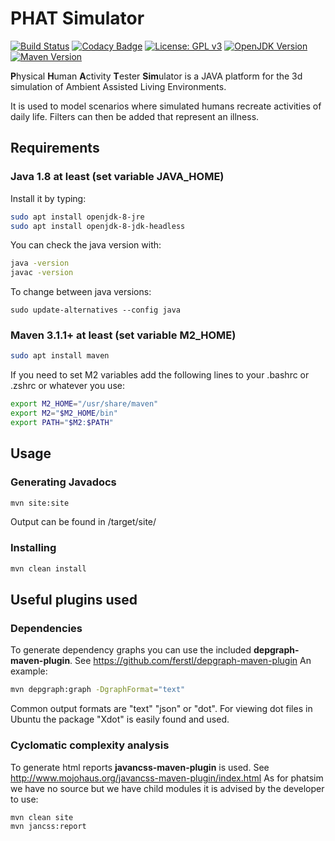 # PHAT Simulator
[![Build Status](https://travis-ci.com/Melkoroth/phatsim.svg?branch=master)](https://travis-ci.com/Melkoroth/phatsim)
[![Codacy Badge](https://api.codacy.com/project/badge/Grade/a85d9d9f7e2e458cb8b4ea9edf734994)](https://www.codacy.com/app/Melkoroth/phatsim?utm_source=github.com&amp;utm_medium=referral&amp;utm_content=Melkoroth/phatsim&amp;utm_campaign=Badge_Grade)
[![License: GPL v3](https://img.shields.io/badge/License-GPL%20v3-blue.svg)](https://www.gnu.org/licenses/gpl-3.0)
[![OpenJDK Version](https://img.shields.io/badge/openjdk-v1.8-red.svg)](http://openjdk.java.net/)
[![Maven Version](https://img.shields.io/badge/maven-v3.1.1-orange.svg)](http://maven.apache.org/)

**P**hysical **H**uman **A**ctivity **T**ester **Sim**ulator is a JAVA platform for the 3d simulation of Ambient Assisted Living Environments.

It is used to model scenarios where simulated humans recreate activities of daily life. Filters can then be added that represent an illness.


## Requirements

### Java 1.8 at least (set variable JAVA_HOME)

Install it by typing:
```bash
sudo apt install openjdk-8-jre
sudo apt install openjdk-8-jdk-headless
```
You can check the java version with:
```bash
java -version
javac -version
```
To change between java versions:
```
sudo update-alternatives --config java
```

### Maven 3.1.1+ at least (set variable M2_HOME)
```bash
sudo apt install maven
```
If you need to set M2 variables add the following lines to your .bashrc or .zshrc or whatever you use:
```bash
export M2_HOME="/usr/share/maven"
export M2="$M2_HOME/bin"
export PATH="$M2:$PATH"
```
## Usage
### Generating Javadocs
```bash
mvn site:site
```
Output can be found in /target/site/
### Installing 
```bash
mvn clean install
```
## Useful plugins used
### Dependencies
To generate dependency graphs you can use the included **depgraph-maven-plugin**. See <https://github.com/ferstl/depgraph-maven-plugin>
An example:
```bash
mvn depgraph:graph -DgraphFormat="text"
```
Common output formats are "text" "json" or "dot". For viewing dot files in Ubuntu the package "Xdot" is easily found and used. 
### Cyclomatic complexity analysis
To generate html reports **javancss-maven-plugin** is used. See <http://www.mojohaus.org/javancss-maven-plugin/index.html>
As for phatsim we have no source but we have child modules it is advised by the developer to use:
```bash
mvn clean site
mvn jancss:report
```

